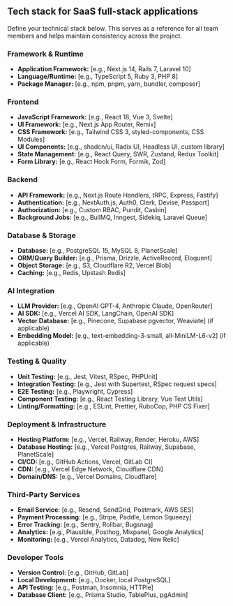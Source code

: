 ## Tech stack for SaaS full-stack applications

Define your technical stack below. This serves as a reference for all team members and helps maintain consistency across the project.

### Framework & Runtime
- **Application Framework:** [e.g., Next.js 14, Rails 7, Laravel 10]
- **Language/Runtime:** [e.g., TypeScript 5, Ruby 3, PHP 8]
- **Package Manager:** [e.g., npm, pnpm, yarn, bundler, composer]

### Frontend
- **JavaScript Framework:** [e.g., React 18, Vue 3, Svelte]
- **UI Framework:** [e.g., Next.js App Router, Remix]
- **CSS Framework:** [e.g., Tailwind CSS 3, styled-components, CSS Modules]
- **UI Components:** [e.g., shadcn/ui, Radix UI, Headless UI, custom library]
- **State Management:** [e.g., React Query, SWR, Zustand, Redux Toolkit]
- **Form Library:** [e.g., React Hook Form, Formik, Zod]

### Backend
- **API Framework:** [e.g., Next.js Route Handlers, tRPC, Express, Fastify]
- **Authentication:** [e.g., NextAuth.js, Auth0, Clerk, Devise, Passport]
- **Authorization:** [e.g., Custom RBAC, Pundit, Casbin]
- **Background Jobs:** [e.g., BullMQ, Inngest, Sidekiq, Laravel Queue]

### Database & Storage
- **Database:** [e.g., PostgreSQL 15, MySQL 8, PlanetScale]
- **ORM/Query Builder:** [e.g., Prisma, Drizzle, ActiveRecord, Eloquent]
- **Object Storage:** [e.g., S3, Cloudflare R2, Vercel Blob]
- **Caching:** [e.g., Redis, Upstash Redis]

### AI Integration
- **LLM Provider:** [e.g., OpenAI GPT-4, Anthropic Claude, OpenRouter]
- **AI SDK:** [e.g., Vercel AI SDK, LangChain, OpenAI SDK]
- **Vector Database:** [e.g., Pinecone, Supabase pgvector, Weaviate] (if applicable)
- **Embedding Model:** [e.g., text-embedding-3-small, all-MiniLM-L6-v2] (if applicable)

### Testing & Quality
- **Unit Testing:** [e.g., Jest, Vitest, RSpec, PHPUnit]
- **Integration Testing:** [e.g., Jest with Supertest, RSpec request specs]
- **E2E Testing:** [e.g., Playwright, Cypress]
- **Component Testing:** [e.g., React Testing Library, Vue Test Utils]
- **Linting/Formatting:** [e.g., ESLint, Prettier, RuboCop, PHP CS Fixer]

### Deployment & Infrastructure
- **Hosting Platform:** [e.g., Vercel, Railway, Render, Heroku, AWS]
- **Database Hosting:** [e.g., Vercel Postgres, Railway, Supabase, PlanetScale]
- **CI/CD:** [e.g., GitHub Actions, Vercel, GitLab CI]
- **CDN:** [e.g., Vercel Edge Network, Cloudflare CDN]
- **Domain/DNS:** [e.g., Vercel Domains, Cloudflare]

### Third-Party Services
- **Email Service:** [e.g., Resend, SendGrid, Postmark, AWS SES]
- **Payment Processing:** [e.g., Stripe, Paddle, Lemon Squeezy]
- **Error Tracking:** [e.g., Sentry, Rollbar, Bugsnag]
- **Analytics:** [e.g., Plausible, Posthog, Mixpanel, Google Analytics]
- **Monitoring:** [e.g., Vercel Analytics, Datadog, New Relic]

### Developer Tools
- **Version Control:** [e.g., GitHub, GitLab]
- **Local Development:** [e.g., Docker, local PostgreSQL]
- **API Testing:** [e.g., Postman, Insomnia, HTTPie]
- **Database Client:** [e.g., Prisma Studio, TablePlus, pgAdmin]
